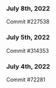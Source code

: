 ### July 8th, 2022

Commit #227538

### July 5th, 2022

Commit #314353


### July 4th, 2022

Commit #72281
